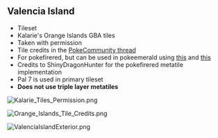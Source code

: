 ## Valencia Island
- Tileset
- Kalarie's Orange Islands GBA tiles
- Taken with permission
- Tile credits in the [PokeCommunity thread](https://www.pokecommunity.com/threads/pokemon-orange-islands.402242/)
- For pokefirered, but can be used in pokeemerald using [this](https://github.com/ShinyDragonHunter/pokeemerald/commit/b05c124feda40efeb097691412ec79e9afcf3bac) and [this](https://github.com/ShinyDragonHunter/pokeemerald/commit/f1c3c90af995ba3ac9f2818b8016ae20ec487947)
- Credits to ShinyDragonHunter for the pokefirered metatile implementation
- Pal 7 is used in primary tileset
- **Does not use triple layer metatiles**

![Kalarie_Tiles_Permission.png](Kalarie_Tiles_Permission.png)

![Orange_Islands_Tile_Credits.png](Orange_Islands_Tile_Credits.png)

![ValenciaIslandExterior.png](ValenciaIslandExterior.png)
